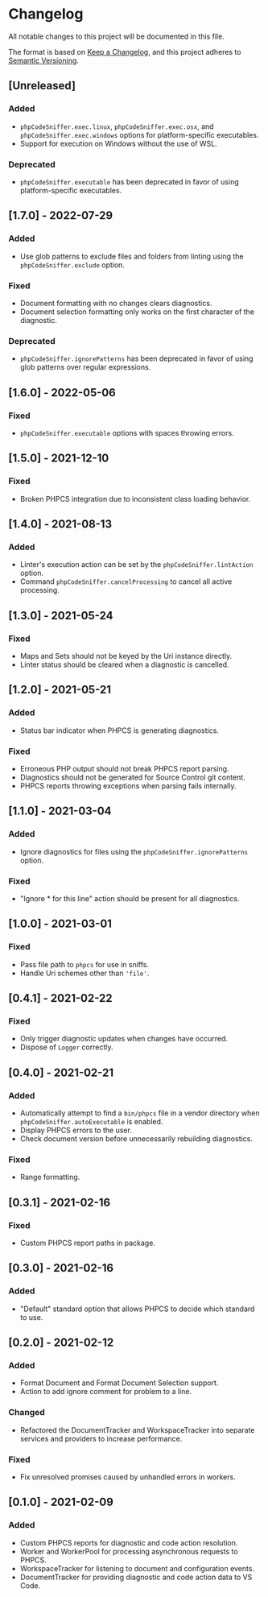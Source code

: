 # Changelog
All notable changes to this project will be documented in this file.

The format is based on [Keep a Changelog](https://keepachangelog.com/en/1.0.0/),
and this project adheres to [Semantic Versioning](https://semver.org/spec/v2.0.0.html).

## [Unreleased]
### Added
- `phpCodeSniffer.exec.linux`, `phpCodeSniffer.exec.osx`, and `phpCodeSniffer.exec.windows` options
for platform-specific executables.
- Support for execution on Windows without the use of WSL.

### Deprecated
- `phpCodeSniffer.executable` has been deprecated in favor of using platform-specific executables.

## [1.7.0] - 2022-07-29
### Added
- Use glob patterns to exclude files and folders from linting using the `phpCodeSniffer.exclude` option.

### Fixed
- Document formatting with no changes clears diagnostics.
- Document selection formatting only works on the first character of the diagnostic.

### Deprecated
- `phpCodeSniffer.ignorePatterns` has been deprecated in favor of using glob patterns over regular expressions.

## [1.6.0] - 2022-05-06
### Fixed
- `phpCodeSniffer.executable` options with spaces throwing errors.

## [1.5.0] - 2021-12-10
### Fixed
- Broken PHPCS integration due to inconsistent class loading behavior.

## [1.4.0] - 2021-08-13
### Added
- Linter's execution action can be set by the `phpCodeSniffer.lintAction` option.
- Command `phpCodeSniffer.cancelProcessing` to cancel all active processing.

## [1.3.0] - 2021-05-24
### Fixed
- Maps and Sets should not be keyed by the Uri instance directly.
- Linter status should be cleared when a diagnostic is cancelled.

## [1.2.0] - 2021-05-21
### Added
- Status bar indicator when PHPCS is generating diagnostics.

### Fixed
- Erroneous PHP output should not break PHPCS report parsing.
- Diagnostics should not be generated for Source Control git content.
- PHPCS reports throwing exceptions when parsing fails internally.

## [1.1.0] - 2021-03-04
### Added
- Ignore diagnostics for files using the `phpCodeSniffer.ignorePatterns` option.

### Fixed
- "Ignore * for this line" action should be present for all diagnostics.

## [1.0.0] - 2021-03-01
### Fixed
- Pass file path to `phpcs` for use in sniffs.
- Handle Uri schemes other than `'file'`.

## [0.4.1] - 2021-02-22
### Fixed
- Only trigger diagnostic updates when changes have occurred.
- Dispose of `Logger` correctly.

## [0.4.0] - 2021-02-21
### Added
- Automatically attempt to find a `bin/phpcs` file in a vendor directory when `phpCodeSniffer.autoExecutable` is enabled.
- Display PHPCS errors to the user.
- Check document version before unnecessarily rebuilding diagnostics.

### Fixed
- Range formatting.

## [0.3.1] - 2021-02-16
### Fixed
- Custom PHPCS report paths in package.

## [0.3.0] - 2021-02-16
### Added
- "Default" standard option that allows PHPCS to decide which standard to use.

## [0.2.0] - 2021-02-12
### Added
- Format Document and Format Document Selection support.
- Action to add ignore comment for problem to a line.

### Changed
- Refactored the DocumentTracker and WorkspaceTracker into separate services and providers to increase performance.

### Fixed
- Fix unresolved promises caused by unhandled errors in workers.

## [0.1.0] - 2021-02-09
### Added
- Custom PHPCS reports for diagnostic and code action resolution.
- Worker and WorkerPool for processing asynchronous requests to PHPCS.
- WorkspaceTracker for listening to document and configuration events.
- DocumentTracker for providing diagnostic and code action data to VS Code.

